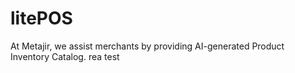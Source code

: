 # litePOS

At Metajir, we assist merchants by providing AI-generated Product Inventory Catalog.
rea test
